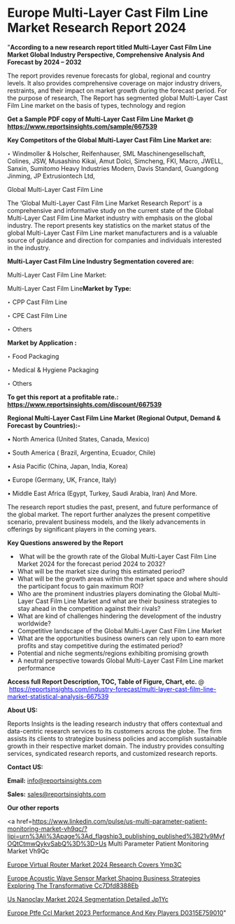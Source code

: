 # Europe Multi-Layer Cast Film Line Market Research Report 2024

"<strong>According to a new research report titled Multi-Layer Cast Film Line Market Global Industry Perspective, Comprehensive Analysis And Forecast by 2024 – 2032</strong>

The report provides revenue forecasts for global, regional and country levels. It also provides comprehensive coverage on major industry drivers, restraints, and their impact on market growth during the forecast period. For the purpose of research, The Report has segmented global Multi-Layer Cast Film Line market on the basis of types, technology and region

<strong>Get a Sample PDF copy of Multi-Layer Cast Film Line Market </strong><strong>@<a href=https://www.reportsinsights.com/sample/667539 style=color:#0000ff;> https://www.reportsinsights.com/sample/667539</a></strong></font>

<strong>Key Competitors of the Global Multi-Layer Cast Film Line Market are:</strong>

‣ Windmoller & Holscher, Reifenhauser, SML Maschinengesellschaft, Colines, JSW, Musashino Kikai, Amut Dolci, Simcheng, FKI, Macro, JWELL, Sanxin, Sumitomo Heavy Industries Modern, Davis Standard, Guangdong Jinming, JP Extrusiontech Ltd,

Global Multi-Layer Cast Film Line

The ‘Global Multi-Layer Cast Film Line Market Research Report’ is a comprehensive and informative study on the current state of the Global Multi-Layer Cast Film Line Market industry with emphasis on the global industry. The report presents key statistics on the market status of the global Multi-Layer Cast Film Line market manufacturers and is a valuable source of guidance and direction for companies and individuals interested in the industry.

<strong>Multi-Layer Cast Film Line Industry Segmentation covered are:</strong>

Multi-Layer Cast Film Line Market: 

Multi-Layer Cast Film Line<strong>Market by Type:</strong>

‣ CPP Cast Film Line

‣ CPE Cast Film Line

‣ Others

<strong>Market by Application :</strong>

‣ Food Packaging

‣ Medical & Hygiene Packaging

‣ Others

<strong>To get this report at a profitable rate.: <a href=https://www.reportsinsights.com/discount/667539 style=color:#0000ff;>https://www.reportsinsights.com/discount/667539</a></strong></font>

<strong>Regional Multi-Layer Cast Film Line Market (Regional Output, Demand &amp; Forecast by Countries):-</strong>

• North America (United States, Canada, Mexico)

• South America ( Brazil, Argentina, Ecuador, Chile)

• Asia Pacific (China, Japan, India, Korea)

• Europe (Germany, UK, France, Italy)

• Middle East Africa (Egypt, Turkey, Saudi Arabia, Iran) And More.

The research report studies the past, present, and future performance of the global market. The report further analyzes the present competitive scenario, prevalent business models, and the likely advancements in offerings by significant players in the coming years.

<strong>Key Questions answered by the Report</strong>
<ul>
  <li> What will be the growth rate of the Global Multi-Layer Cast Film Line Market 2024 for the forecast period 2024 to 2032?</li>
  <li>What will be the market size during this estimated period?</li>
  <li>What will be the growth areas within the market space and where should the participant focus to gain maximum ROI?</li>
  <li>Who are the prominent industries players dominating the Global Multi-Layer Cast Film Line Market and what are their business strategies to stay ahead in the competition against their rivals?</li>
  <li>What are kind of challenges hindering the development of the industry worldwide?</li>
  <li>Competitive landscape of the Global Multi-Layer Cast Film Line Market</li>
  <li>What are the opportunities business owners can rely upon to earn more profits and stay competitive during the estimated period?</li>
  <li>Potential and niche segments/regions exhibiting promising growth</li>
  <li>A neutral perspective towards Global Multi-Layer Cast Film Line market performance</li>
</ul>
<strong>Access full Report Description, TOC, Table of Figure, Chart, etc. </strong>@  <a href=https://reportsinsights.com/industry-forecast/multi-layer-cast-film-line-market-statistical-analysis-667539 style=color:#0000ff;>https://reportsinsights.com/industry-forecast/multi-layer-cast-film-line-market-statistical-analysis-667539</a></font>

<strong><strong>About US</strong>:</strong>

Reports Insights is the leading research industry that offers contextual and data-centric research services to its customers across the globe. The firm assists its clients to strategize business policies and accomplish sustainable growth in their respective market domain. The industry provides consulting services, syndicated research reports, and customized research reports.

<strong>Contact US:</strong>

<p class=""""><b>Email:</b> <a href=mailto:info@reportsinsights.com>info@reportsinsights.com</a></p>
<p class=""""><b>Sales:</b> <a href=mailto:sales@reportsinsights.com>sales@reportsinsights.com</a></p>

<strong>Our other reports</strong>

<a href=https://www.linkedin.com/pulse/us-multi-parameter-patient-monitoring-market-vh9qc/?lipi=urn%3Ali%3Apage%3Ad_flagship3_publishing_published%3B21v9MyfOQtCtmwQykvSabQ%3D%3D>Us Multi Parameter Patient Monitoring Market Vh9Qc</a>

<a href=https://www.linkedin.com/pulse/europe-virtual-router-market-2024-research-covers-ymp3c/>Europe Virtual Router Market 2024 Research Covers Ymp3C</a>

<a href=https://medium.com/@yadavahaan91/europe-acoustic-wave-sensor-market-shaping-business-strategies-exploring-the-transformative-cc7dfd8388eb>Europe Acoustic Wave Sensor Market Shaping Business Strategies Exploring The Transformative Cc7Dfd8388Eb</a>

<a href=https://www.linkedin.com/pulse/us-nanoclay-market-2024-segmentation-detailed-jp1yc/>Us Nanoclay Market 2024 Segmentation Detailed Jp1Yc</a>

<a href=https://medium.com/@reportsinsights.aj/europe-ptfe-ccl-market-2023-performance-and-key-players-d0315e759010>Europe Ptfe Ccl Market 2023 Performance And Key Players D0315E759010</a>"

